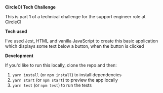 **CircleCI Tech Challenge**

This is part 1 of a technical challenge for the support engineer role at CircleCI

**Tech used**

I've used Jest, HTML and vanilla JavaScript to create this basic application which displays some text below a button, when the button is clicked

**Development**

If you'd like to run this locally, clone the repo and then:
  

 1. `yarn install` (or `npm install`) to install dependencies
 2. `yarn start` (or `npm start`) to preview the app locally
 3. `yarn test` (or `npm test`) to run the tests